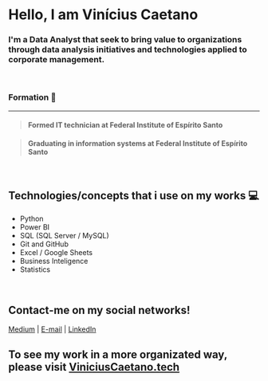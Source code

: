 # Hello, I am Vinícius Caetano


### I'm a Data Analyst that seek to bring value to organizations through data analysis initiatives and technologies applied to corporate management.
<br>


### Formation :book:
----
> #### Formed IT technician at Federal Institute of Espírito Santo

> #### Graduating in information systems at Federal Institute of Espírito Santo  
<br>

Technologies/concepts that i use on my works :computer:
----
  - Python
  - Power BI
  - SQL (SQL Server / MySQL)
  - Git and GitHub
  - Excel / Google Sheets
  - Business Inteligence 
  - Statistics
<br>

## Contact-me on my social networks!

[Medium](https://medium.com/@ViniCaetanoBR) | [E-mail](mailto:viniciusgcaetano@hotmail.com) | [LinkedIn](https://www.linkedin.com/in/viniciusgcaetano/?locale=en_US)

## To see my work in a more organizated way, please visit [ViniciusCaetano.tech](https://www.viniciuscaetano.tech)





